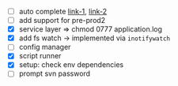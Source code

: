 * [ ] auto complete [link-1](http://wikimatze.de/writing-zsh-completion-for-padrino/), [link-2](http://www.linux-mag.com/id/1106/)
* [ ] add support for pre-prod2
* [x] service layer => chmod 0777 application.log
* [x] add fs watch -> implemented via `inotifywatch`
* [ ] config manager
* [x] script runner
* [x] setup: check env dependencies
* [ ] prompt svn password
